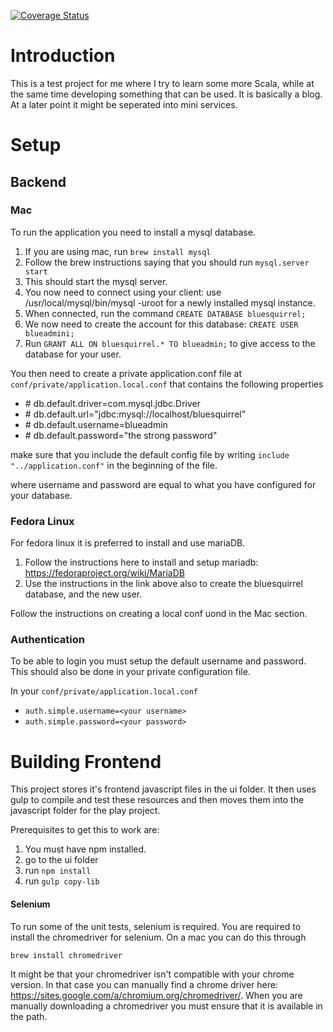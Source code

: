 [![Coverage Status](https://coveralls.io/repos/github/ruffythepirate/blue-squirrel/badge.svg?branch=master)](https://coveralls.io/github/ruffythepirate/blue-squirrel?branch=master)

# Introduction

This is a test project for me where I try to learn some more Scala, while at the same time developing something that can be used. It is basically a blog. At a later point it might be seperated into mini services.

# Setup

## Backend

### Mac

To run the application you need to install a mysql database.

1. If you are using mac, run `brew install mysql`
2. Follow the brew instructions saying that you should run `mysql.server start`
3. This should start the mysql server.
4. You now need to connect using your client: use /usr/local/mysql/bin/mysql -uroot  for a newly installed mysql instance.
5. When connected, run the command `CREATE DATABASE bluesquirrel;`
6. We now need to create the account for this database: `CREATE USER blueadmini;`
7. Run `GRANT ALL ON bluesquirrel.* TO blueadmin;` to give access to the database for your user.

You then need to create a private application.conf file at `conf/private/application.local.conf` that contains the following properties

* \# db.default.driver=com.mysql.jdbc.Driver
* \# db.default.url="jdbc:mysql://localhost/bluesquirrel"
* \# db.default.username=blueadmin
* \# db.default.password="the strong password"

make sure that you include the default config file by writing `include "../application.conf"` in the beginning of the file.

where username and password are equal to what you have configured for your database.

### Fedora Linux

For fedora linux it is preferred to install and use mariaDB.

1. Follow the instructions here to install and setup mariadb: https://fedoraproject.org/wiki/MariaDB
2. Use the instructions in the link above also to create the bluesquirrel database, and the new user.

Follow the instructions on creating a local conf uond in the Mac section.


### Authentication

To be able to login you must setup the default username and password. This should also be done in your private configuration file.

In your `conf/private/application.local.conf`
* `auth.simple.username=<your username>`
* `auth.simple.password=<your password>`

# Building Frontend

This project stores it's frontend javascript files in the ui folder. It then uses gulp to compile and test these resources and then moves them into the javascript folder for the play project.

Prerequisites to get this to work are:

1. You must have npm installed.
2. go to the ui folder
3. run `npm install`
4. run `gulp copy-lib`


#### Selenium
To run some of the unit tests, selenium is required. You are required to install the chromedriver for selenium. On a mac you can do this through 

    brew install chromedriver

It might be that your chromedriver isn't compatible with your chrome version. In that case you can manually find a chrome driver here: https://sites.google.com/a/chromium.org/chromedriver/.
When you are manually downloading a chromedriver you must ensure that it is available in the path.

